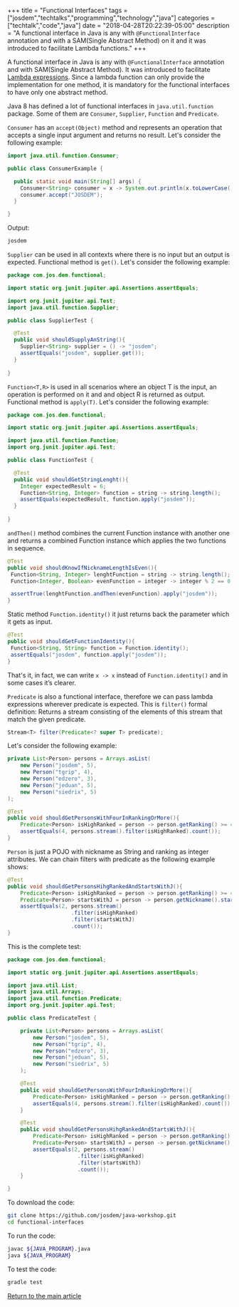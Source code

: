 +++
title =  "Functional Interfaces"
tags = ["josdem","techtalks","programming","technology","java"]
categories = ["techtalk","code","java"]
date = "2018-04-28T20:22:39-05:00"
description = "A functional interface in Java is any with `@FunctionalInterface` annotation and with a SAM(Single Abstract Method) on it and it was introduced to facilitate Lambda functions."
+++

A functional interface in Java is any with `@FunctionalInterface` annotation and with SAM(Single Abstract Method). It was introduced to facilitate [Lambda expressions](/techtalk/java/lambda_expressions). Since a lambda function can only provide the implementation for one method, it is mandatory for the functional interfaces to have only one abstract method.

Java 8 has defined a lot of functional interfaces in `java.util.function` package. Some of them are `Consumer`, `Supplier`, `Function` and `Predicate`. 

`Consumer` has an `accept(Object)` method and represents an operation that accepts a single input argument and returns no result. Let's consider the following example:

```java
import java.util.function.Consumer;

public class ConsumerExample {

  public static void main(String[] args) {		
    Consumer<String> consumer = x -> System.out.println(x.toLowerCase());
    consumer.accept("JOSDEM");
  }

}
```

Output:

```bash
josdem
```

`Supplier` can be used in all contexts where there is no input but an output is expected. Functional method is `get()`. Let's consider the following example:

```java
package com.jos.dem.functional;

import static org.junit.jupiter.api.Assertions.assertEquals;

import org.junit.jupiter.api.Test;
import java.util.function.Supplier;

public class SupplierTest {

  @Test
  public void shouldSupplyAnString(){
    Supplier<String> supplier = () -> "josdem";
    assertEquals("josdem", supplier.get());
  }
	
}
```

`Function<T,R>` is used in all scenarios where an object T is the input, an operation is performed on it and and object R is returned as output. Functional method is `apply(T)`. Let's consider the following example:

```java
package com.jos.dem.functional;

import static org.junit.jupiter.api.Assertions.assertEquals;

import java.util.function.Function;
import org.junit.jupiter.api.Test;

public class FunctionTest {

  @Test
  public void shouldGetStringLenght(){
    Integer expectedResult = 6;
    Function<String, Integer> function = string -> string.length();
    assertEquals(expectedResult, function.apply("josdem"));
  }
	
}
```

 `andThen()` method combines the current Function instance with another one and returns a combined Function instance which applies the two functions in sequence.

 ```java
@Test
public void shouldKnowIfNicknameLengthIsEven(){
  Function<String, Integer> lenghtFunction = string -> string.length();
  Function<Integer, Boolean> evenFunction = integer -> integer % 2 == 0;

  assertTrue(lenghtFunction.andThen(evenFunction).apply("josdem"));
}
 ```

 Static method `Function.identity()` it just returns back the parameter which it gets as input.

 ```java
 @Test
public void shouldGetFunctionIdentity(){
  Function<String, String> function = Function.identity();
  assertEquals("josdem", function.apply("josdem"));
}
 ```

 That's it, in fact, we can write `x -> x` instead of `Function.identity()` and in some cases it’s clearer.


`Predicate` is also a functional interface, therefore we can pass lambda expressions wherever predicate is expected. This is `filter()` formal definition: Returns a stream consisting of the elements of this stream that match the given predicate.

```java
Stream<T> filter(Predicate<? super T> predicate);
```

Let's consider the following example:

```java
private List<Person> persons = Arrays.asList(
	new Person("josdem", 5), 
	new Person("tgrip", 4), 
	new Person("edzero", 3), 
	new Person("jeduan", 5), 
	new Person("siedrix", 5)
);

@Test
public void shouldGetPersonsWithFourInRankingOrMore(){
	Predicate<Person> isHighRanked = person -> person.getRanking() >= 4;
	assertEquals(4, persons.stream().filter(isHighRanked).count());
}
```

`Person` is just a POJO with nickname as String and ranking as integer attributes. We can chain filters with predicate as the following example shows:

```java
@Test
public void shouldGetPersonsHihgRankedAndStartsWithJ(){
	Predicate<Person> isHighRanked = person -> person.getRanking() >= 4;
	Predicate<Person> startsWithJ = person -> person.getNickname().startsWith("j");
	assertEquals(2, persons.stream()
                    .filter(isHighRanked)
                    .filter(startsWithJ)
                    .count());
}
```

This is the complete test:

```java
package com.jos.dem.functional;

import static org.junit.jupiter.api.Assertions.assertEquals;

import java.util.List;
import java.util.Arrays;
import java.util.function.Predicate;
import org.junit.jupiter.api.Test;

public class PredicateTest {

	private List<Person> persons = Arrays.asList(
		new Person("josdem", 5), 
		new Person("tgrip", 4), 
		new Person("edzero", 3), 
		new Person("jeduan", 5), 
		new Person("siedrix", 5)
	);

	@Test
	public void shouldGetPersonsWithFourInRankingOrMore(){
		Predicate<Person> isHighRanked = person -> person.getRanking() >= 4;
		assertEquals(4, persons.stream().filter(isHighRanked).count());
	}

	@Test
	public void shouldGetPersonsHihgRankedAndStartsWithJ(){
		Predicate<Person> isHighRanked = person -> person.getRanking() >= 4;
		Predicate<Person> startsWithJ = person -> person.getNickname().startsWith("j");
		assertEquals(2, persons.stream()
                      .filter(isHighRanked)
                      .filter(startsWithJ)
                      .count());
	}

}
```


To download the code:

```bash
git clone https://github.com/josdem/java-workshop.git
cd functional-interfaces
```

To run the code:

```bash
javac ${JAVA_PROGRAM}.java
java ${JAVA_PROGRAM}
```

To test the code:

```bash
gradle test
```

[Return to the main article](/techtalk/java)